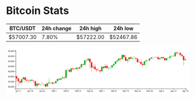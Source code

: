 # Bitcoin Stats

BTC/USDT|24h change|24h high|24h low|
|---|---|---|---|
|$57007.30|7.80%|$57222.00|$52467.86|

<img src="./chart.svg">

